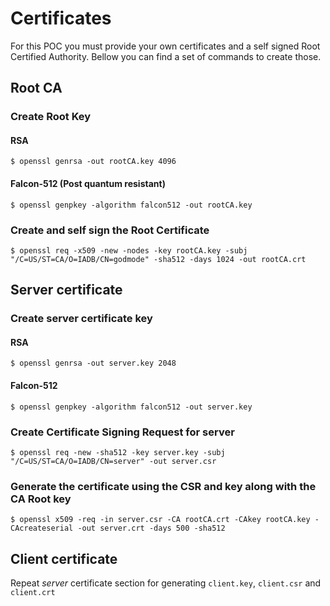 # Certificates
For this POC you must provide your own certificates and a self signed Root Certified Authority. Bellow you can find a set of commands to create those.

## Root CA
### Create Root Key
#### RSA
```shell
$ openssl genrsa -out rootCA.key 4096
```
#### Falcon-512 (Post quantum resistant)
```shell
$ openssl genpkey -algorithm falcon512 -out rootCA.key
```

### Create and self sign the Root Certificate
```shell
$ openssl req -x509 -new -nodes -key rootCA.key -subj "/C=US/ST=CA/O=IADB/CN=godmode" -sha512 -days 1024 -out rootCA.crt
```

## Server certificate
### Create server certificate key
#### RSA
```shell
$ openssl genrsa -out server.key 2048
```
#### Falcon-512
```shell
$ openssl genpkey -algorithm falcon512 -out server.key
```

### Create Certificate Signing Request for server
```shell
$ openssl req -new -sha512 -key server.key -subj "/C=US/ST=CA/O=IADB/CN=server" -out server.csr
```

### Generate the certificate using the CSR and key along with the CA Root key
```shell
$ openssl x509 -req -in server.csr -CA rootCA.crt -CAkey rootCA.key -CAcreateserial -out server.crt -days 500 -sha512
```

## Client certificate
Repeat _server_ certificate section for generating `client.key`, `client.csr` and `client.crt`
